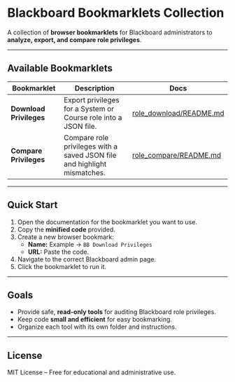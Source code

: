 # Blackboard Bookmarklets Collection

A collection of **browser bookmarklets** for Blackboard administrators to **analyze, export, and compare role privileges**.

---

## Available Bookmarklets

| Bookmarklet | Description | Docs |
|-------------|-------------|------|
| **Download Privileges** | Export privileges for a System or Course role into a JSON file. | [role_download/README.md](download/README.md) |
| **Compare Privileges** | Compare role privileges with a saved JSON file and highlight mismatches. | [role_compare/README.md](compare/README.md) |

---

## Quick Start
1. Open the documentation for the bookmarklet you want to use.
2. Copy the **minified code** provided.
3. Create a new browser bookmark:
   - **Name:** Example → `BB Download Privileges`
   - **URL:** Paste the code.
4. Navigate to the correct Blackboard admin page.
5. Click the bookmarklet to run it.

---

## Goals
- Provide safe, **read-only tools** for auditing Blackboard role privileges.
- Keep code **small and efficient** for easy bookmarking.
- Organize each tool with its own folder and instructions.

---

## License
MIT License – Free for educational and administrative use.
